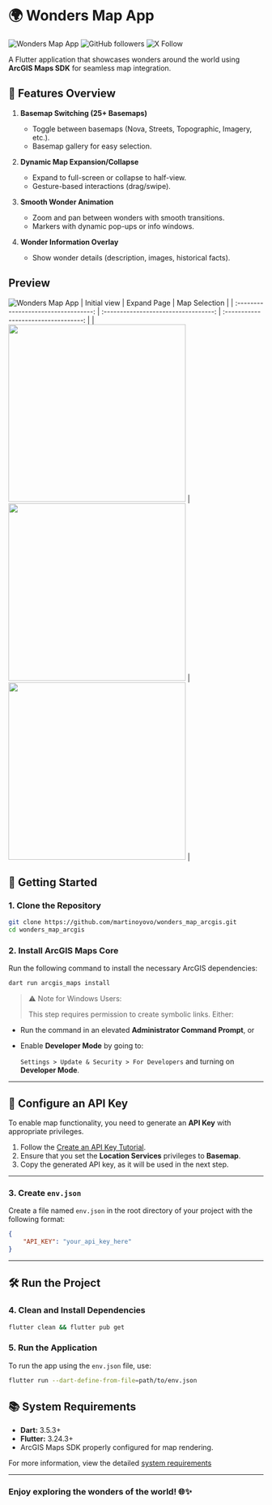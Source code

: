# 🌍 Wonders Map App
![Wonders Map App](https://img.shields.io/badge/platform-Flutter-blue) ![GitHub followers](https://img.shields.io/github/followers/martinoyovo) ![X Follow](https://img.shields.io/twitter/follow/martinoyovo.svg?style=social)

A Flutter application that showcases wonders around the world using **ArcGIS Maps SDK** for seamless map integration.
## 📱 Features Overview 

1. **Basemap Switching (25+ Basemaps)**  
   - Toggle between basemaps (Nova, Streets, Topographic, Imagery, etc.).  
   - Basemap gallery for easy selection.  

2. **Dynamic Map Expansion/Collapse**  
   - Expand to full-screen or collapse to half-view.  
   - Gesture-based interactions (drag/swipe).  

3. **Smooth Wonder Animation**  
   - Zoom and pan between wonders with smooth transitions.  
   - Markers with dynamic pop-ups or info windows.  

4. **Wonder Information Overlay**  
   - Show wonder details (description, images, historical facts).  

## Preview
![Wonders Map App](screenshots/demo.gif)
|              Initial view             |             Expand Page           |             Map Selection           |
| :----------------------------------: | :----------------------------------: | :----------------------------------: |
| <img src="https://raw.githubusercontent.com/martinoyovo/wonders_map_arcgis/refs/heads/main/screenshots/1.png" width="350"> | <img src="https://raw.githubusercontent.com/martinoyovo/wonders_map_arcgis/refs/heads/main/screenshots/2.png" width="350"> | <img src="https://raw.githubusercontent.com/martinoyovo/wonders_map_arcgis/refs/heads/main/screenshots/3.png" width="350"> |

## 🚀 Getting Started

### 1. Clone the Repository

```bash
git clone https://github.com/martinoyovo/wonders_map_arcgis.git
cd wonders_map_arcgis
```

### 2. Install ArcGIS Maps Core

Run the following command to install the necessary ArcGIS dependencies:

```bash
dart run arcgis_maps install
```

> ⚠️ Note for Windows Users:
> 
> 
> This step requires permission to create symbolic links. Either:
> 
- Run the command in an elevated **Administrator Command Prompt**, or
- Enable **Developer Mode** by going to:
    
    `Settings > Update & Security > For Developers` and turning on **Developer Mode**.
    

---

## 🔑 Configure an API Key

To enable map functionality, you need to generate an **API Key** with appropriate privileges.

1. Follow the [Create an API Key Tutorial](https://developers.arcgis.com/documentation/mapping-apis-and-services/security/api-keys/).
2. Ensure that you set the **Location Services** privileges to **Basemap**.
3. Copy the generated API key, as it will be used in the next step.

---

### 3. Create `env.json`

Create a file named `env.json` in the root directory of your project with the following format:

```json
{
    "API_KEY": "your_api_key_here"
}
```

---

## 🛠️ Run the Project

### 4. Clean and Install Dependencies

```bash
flutter clean && flutter pub get
```

### 5. Run the Application

To run the app using the `env.json` file, use:

```bash
flutter run --dart-define-from-file=path/to/env.json
```

## 📚 System Requirements

- **Dart:** 3.5.3+
- **Flutter:** 3.24.3+
- ArcGIS Maps SDK properly configured for map rendering. 

For more information, view the detailed [system requirements](https://developers.arcgis.com/flutter/system-requirements/system-requirements-for-200-6/)

---

### Enjoy exploring the wonders of the world! 🌐✨
